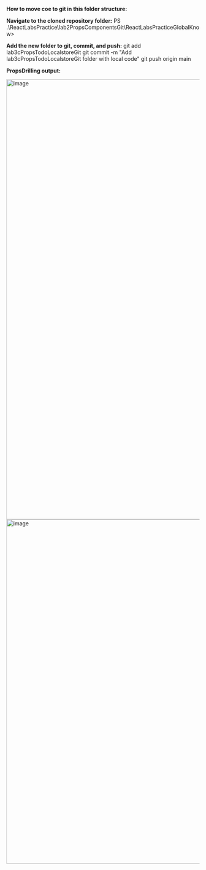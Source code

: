 **How to move coe to git in this folder structure:**


**Navigate to the cloned repository folder:**
PS .\ReactLabsPractice\lab2PropsComponentsGit\ReactLabsPracticeGlobalKnow>

**Add the new folder to git, commit, and push:**
git add lab3cPropsTodoLocalstoreGit
git commit -m "Add lab3cPropsTodoLocalstoreGit folder with local code"
git push origin main

**PropsDrilling output:**
  

<img width="975" height="1146" alt="image" src="https://github.com/user-attachments/assets/7aec540a-6502-4d30-b5ba-0bad6d433826" />
<img width="975" height="897" alt="image" src="https://github.com/user-attachments/assets/7309e877-d591-46c8-8ba8-41a63a3114fd" />

